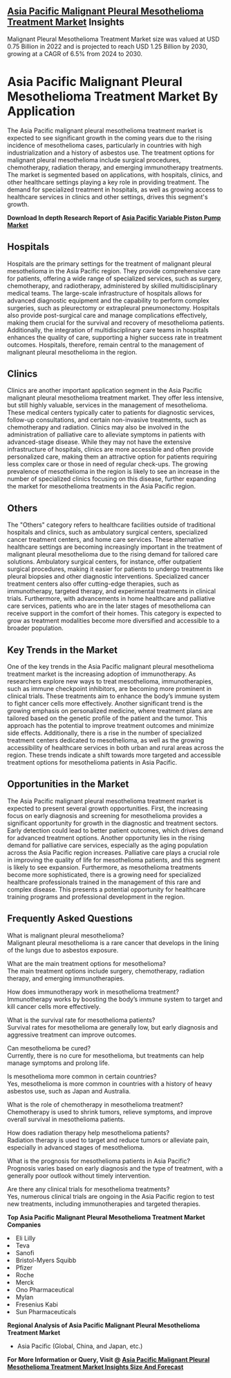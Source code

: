 <h2><a href="https://www.verifiedmarketreports.com/download-sample/?rid=440300&amp;utm_source=Github-Feb&amp;utm_medium=225" target="_blank">Asia Pacific Malignant Pleural Mesothelioma Treatment Market</a> Insights</h2><p>Malignant Pleural Mesothelioma Treatment Market size was valued at USD 0.75 Billion in 2022 and is projected to reach USD 1.25 Billion by 2030, growing at a CAGR of 6.5% from 2024 to 2030.</p><p><h1>Asia Pacific Malignant Pleural Mesothelioma Treatment Market By Application</h1> <p>The Asia Pacific malignant pleural mesothelioma treatment market is expected to see significant growth in the coming years due to the rising incidence of mesothelioma cases, particularly in countries with high industrialization and a history of asbestos use. The treatment options for malignant pleural mesothelioma include surgical procedures, chemotherapy, radiation therapy, and emerging immunotherapy treatments. The market is segmented based on applications, with hospitals, clinics, and other healthcare settings playing a key role in providing treatment. The demand for specialized treatment in hospitals, as well as growing access to healthcare services in clinics and other settings, drives this segment's growth. <p><strong>Download In depth Research Report of <a href="https://www.verifiedmarketreports.com/download-sample/?rid=236118&amp;utm_source=Pulse-Dec&amp;utm_medium=225" target="_blank">Asia Pacific Variable Piston Pump Market</a></strong></p></p> <h2>Hospitals</h2> <p>Hospitals are the primary settings for the treatment of malignant pleural mesothelioma in the Asia Pacific region. They provide comprehensive care for patients, offering a wide range of specialized services, such as surgery, chemotherapy, and radiotherapy, administered by skilled multidisciplinary medical teams. The large-scale infrastructure of hospitals allows for advanced diagnostic equipment and the capability to perform complex surgeries, such as pleurectomy or extrapleural pneumonectomy. Hospitals also provide post-surgical care and manage complications effectively, making them crucial for the survival and recovery of mesothelioma patients. Additionally, the integration of multidisciplinary care teams in hospitals enhances the quality of care, supporting a higher success rate in treatment outcomes. Hospitals, therefore, remain central to the management of malignant pleural mesothelioma in the region.</p> <h2>Clinics</h2> <p>Clinics are another important application segment in the Asia Pacific malignant pleural mesothelioma treatment market. They offer less intensive, but still highly valuable, services in the management of mesothelioma. These medical centers typically cater to patients for diagnostic services, follow-up consultations, and certain non-invasive treatments, such as chemotherapy and radiation. Clinics may also be involved in the administration of palliative care to alleviate symptoms in patients with advanced-stage disease. While they may not have the extensive infrastructure of hospitals, clinics are more accessible and often provide personalized care, making them an attractive option for patients requiring less complex care or those in need of regular check-ups. The growing prevalence of mesothelioma in the region is likely to see an increase in the number of specialized clinics focusing on this disease, further expanding the market for mesothelioma treatments in the Asia Pacific region.</p> <h2>Others</h2> <p>The "Others" category refers to healthcare facilities outside of traditional hospitals and clinics, such as ambulatory surgical centers, specialized cancer treatment centers, and home care services. These alternative healthcare settings are becoming increasingly important in the treatment of malignant pleural mesothelioma due to the rising demand for tailored care solutions. Ambulatory surgical centers, for instance, offer outpatient surgical procedures, making it easier for patients to undergo treatments like pleural biopsies and other diagnostic interventions. Specialized cancer treatment centers also offer cutting-edge therapies, such as immunotherapy, targeted therapy, and experimental treatments in clinical trials. Furthermore, with advancements in home healthcare and palliative care services, patients who are in the later stages of mesothelioma can receive support in the comfort of their homes. This category is expected to grow as treatment modalities become more diversified and accessible to a broader population.</p> <h2>Key Trends in the Market</h2> <p>One of the key trends in the Asia Pacific malignant pleural mesothelioma treatment market is the increasing adoption of immunotherapy. As researchers explore new ways to treat mesothelioma, immunotherapies, such as immune checkpoint inhibitors, are becoming more prominent in clinical trials. These treatments aim to enhance the body’s immune system to fight cancer cells more effectively. Another significant trend is the growing emphasis on personalized medicine, where treatment plans are tailored based on the genetic profile of the patient and the tumor. This approach has the potential to improve treatment outcomes and minimize side effects. Additionally, there is a rise in the number of specialized treatment centers dedicated to mesothelioma, as well as the growing accessibility of healthcare services in both urban and rural areas across the region. These trends indicate a shift towards more targeted and accessible treatment options for mesothelioma patients in Asia Pacific.</p> <h2>Opportunities in the Market</h2> <p>The Asia Pacific malignant pleural mesothelioma treatment market is expected to present several growth opportunities. First, the increasing focus on early diagnosis and screening for mesothelioma provides a significant opportunity for growth in the diagnostic and treatment sectors. Early detection could lead to better patient outcomes, which drives demand for advanced treatment options. Another opportunity lies in the rising demand for palliative care services, especially as the aging population across the Asia Pacific region increases. Palliative care plays a crucial role in improving the quality of life for mesothelioma patients, and this segment is likely to see expansion. Furthermore, as mesothelioma treatments become more sophisticated, there is a growing need for specialized healthcare professionals trained in the management of this rare and complex disease. This presents a potential opportunity for healthcare training programs and professional development in the region.</p> <h2>Frequently Asked Questions</h2> <p>What is malignant pleural mesothelioma? <br> Malignant pleural mesothelioma is a rare cancer that develops in the lining of the lungs due to asbestos exposure.</p> <p>What are the main treatment options for mesothelioma? <br> The main treatment options include surgery, chemotherapy, radiation therapy, and emerging immunotherapies.</p> <p>How does immunotherapy work in mesothelioma treatment? <br> Immunotherapy works by boosting the body’s immune system to target and kill cancer cells more effectively.</p> <p>What is the survival rate for mesothelioma patients? <br> Survival rates for mesothelioma are generally low, but early diagnosis and aggressive treatment can improve outcomes.</p> <p>Can mesothelioma be cured? <br> Currently, there is no cure for mesothelioma, but treatments can help manage symptoms and prolong life.</p> <p>Is mesothelioma more common in certain countries? <br> Yes, mesothelioma is more common in countries with a history of heavy asbestos use, such as Japan and Australia.</p> <p>What is the role of chemotherapy in mesothelioma treatment? <br> Chemotherapy is used to shrink tumors, relieve symptoms, and improve overall survival in mesothelioma patients.</p> <p>How does radiation therapy help mesothelioma patients? <br> Radiation therapy is used to target and reduce tumors or alleviate pain, especially in advanced stages of mesothelioma.</p> <p>What is the prognosis for mesothelioma patients in Asia Pacific? <br> Prognosis varies based on early diagnosis and the type of treatment, with a generally poor outlook without timely intervention.</p> <p>Are there any clinical trials for mesothelioma treatments? <br> Yes, numerous clinical trials are ongoing in the Asia Pacific region to test new treatments, including immunotherapies and targeted therapies.</p> </p><p><strong>Top Asia Pacific Malignant Pleural Mesothelioma Treatment Market Companies</strong></p><div data-test-id=""><p><li>Eli Lilly</li><li> Teva</li><li> Sanofi</li><li> Bristol-Myers Squibb</li><li> Pfizer</li><li> Roche</li><li> Merck</li><li> Ono Pharmaceutical</li><li> Mylan</li><li> Fresenius Kabi</li><li> Sun Pharmaceuticals</li></p><div><strong>Regional Analysis of&nbsp;Asia Pacific Malignant Pleural Mesothelioma Treatment Market</strong></div><ul><li dir="ltr"><p dir="ltr">Asia Pacific (Global, China, and Japan, etc.)</p></li></ul><p><strong>For More Information or Query, Visit @&nbsp;</strong><strong><a href="https://www.verifiedmarketreports.com/product/malignant-pleural-mesothelioma-treatment-market/?utm_source=Github-Feb&amp;utm_medium=225" target="_blank">Asia Pacific Malignant Pleural Mesothelioma Treatment Market Insights Size And Forecast</a></strong></p></div><h2>&nbsp;</h2><div data-test-id="">&nbsp;</div>
